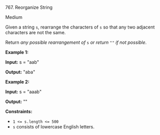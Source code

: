 767\. Reorganize String

Medium

Given a string `s`, rearrange the characters of `s` so that any two adjacent characters are not the same.

Return _any possible rearrangement of_ `s` _or return_ `""` _if not possible_.

**Example 1:**

**Input:** s = "aab"

**Output:** "aba"

**Example 2:**

**Input:** s = "aaab"

**Output:** ""

**Constraints:**

*   `1 <= s.length <= 500`
*   `s` consists of lowercase English letters.